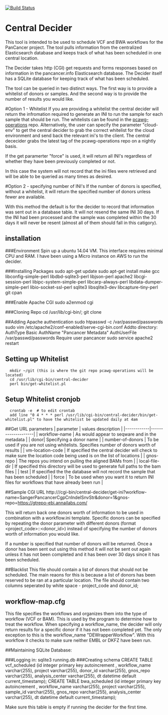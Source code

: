 [![Build Status](https://travis-ci.org/ICGC-TCGA-PanCancer/central-decider.svg?branch=develop)](https://travis-ci.org/ICGC-TCGA-PanCancer/central-decider)

# Central Decider
This tool is intended to be used to schedule VCF and BWA workflows for the PanCancer project. The tool pulls information from the centralized Elasticsearch database and keeps track of what has been scheduled in one central location. 

The Decider takes http (CGI) get requests and forms responses based on information in the pancancer.info Elasticsearch database. The Decider itself has a SQLite database for keeping track of what has been scheduled. 

The tool can be queried in two distinct ways. The first way is to provide a whitelist of donors or samples. And the second way is to provide the number of results you would like. 

#Option 1 - Whitelist
If you are providing a whitelist the central decider will return the infromation required to generate an INI to run the sample for each sample that should be run. The whitelists can be found in the [pcawg-operations](https://github.com/ICGC-TCGA-PanCancer/pcawg-operations) repo. Alternatively, the user can specify the parameter "cloud-env" to get the central decider to grab the correct whitelist for the cloud environment and send back the relevant ini's to the client. The central dececider grabs the latest tag of the pcawg-operations repo on a nightly basis.  

If the get paramerter "force" is used, it will return all INI's regardless of whether they have been previously completed or not. 

In this case the system will not record that the ini files were retrieved and will be able to be queried as many times as desired.

#Option 2 - specifying number of INI's
If the number of donors is specified, without a whitelist, it will return the specified number of donors unless fewer are available. 

With this method the default is for the decider to record that information was sent out in a database table. It will not resend the same INI 30 days. If the INI had been processed and the sample was completed within the 30 days it will never be resent (almost all of them should fall in this catigory).  

## installation

###Environment
      Spin up a ubuntu 14.04 VM. This interface requires minimal CPU and RAM. I have been using a Micro instance on AWS to run the decider.
      
###Installing Packages
      sudo apt-get update
      sudo apt-get install make gcc libconfig-simple-perl libdbd-sqlite3-perl libjson-perl apache2 libcgi-session-perl libipc-system-simple-perl libcarp-always-perl libdata-dumper-simple-perl libio-socket-ssl-perl sqlite3 libsqlite3-dev libcapture-tiny-perl git cpan

###Enable Apache CGI 
      sudo a2enmod cgi
      
###Cloning Repo
      cd /usr/lib/cgi-bin/;
      git clone <central-decider>

##Adding Apache authentication 
      sudo htpasswd -c /var/passwd/passwords
      sudo vim /etc/apache2/conf-enabled/serve-cgi-bin.conf
      Addto directory:
            AuthType Basic
            AuthName "Pancancer Metadata"
            AuthUserFile /var/passwd/passwords
            Require user pancancer
      sudo service apache2 restart

## Setting up Whitelist
      mkdir ~/git (this is where the git repo pcawg-operations will be located)
      cd /usr/lib/cgi-bin/central-decider
      perl bin/get-whitelist.pl 

## Setup Whitelist cronjob
      crontab -e  # to edit crontab
      add line "0 4 * * * perl /usr/lib/cgi-bin/central-decider/bin/get-whitelist.pl" to have the whitelist be updated daily at 4am
      

##Get URL parameters
|  parameter | values description |
|------------|--------------------|
| workflow-name | As would appear to seqware and in the metadata |
| donor| Specifying a donor name |
| number-of-donors | To be used if you are not using whitelists. Specifies number of donors worth of results |
| vm-location-code | If specified the central decider will check to make sure the location code being  used is on the list of locations |
| gnos-repo | The repos you intend on pulling the aligned BAMs from |
| local-file-dir | If specified this directory will be used to generate full paths to the bam files |
| test | If specified the the database will not record the sample that has been scheduled |
| force | To be used when you want it to return INI files for workflows that have already been run |

     
##Sample CGI URL
     http://<hostname>/cgi-bin/central-decider/get-ini?workflow-name=SangerPancancerCgpCnIndelSnvStr&donor=1&gnos-repo=https://gtrepo-ebi.annailabs.com/
     
This will return back one donors worth of information to be used in combination with a workflow.ini template. Specific donors can be specified by repeating the donor parameter with different donors (format <project_code>::<donor_id>) instead of specifying the number of donors worth of information you would like.
     
If a number is specified that number of donors will be returned. Once a donor has been sent out using this method it will not be sent out again unless it has not been completed and it has been over 30 days since it has been scheduled.  

##Blacklist
This file should contain a list of donors that should not be scheduled. The main reaons for this is because a list of donors has been reserved to be ran at a particular location. The file should contain two columns seperated by white space - project\_code and donor\_id;

## workflow-map.cfg
This file specifies the workflows and organizes them into the type of workflow (VCF or BAM). This is used by the program to determine how to treat the workflow. When specifying a workflow\_name, the decider will only return results for a specific donor if it has not been completed yet. The only exception to this is the workflow\_name "DEWrapperWorkflow". With this workflow it checks to make sure neither EMBL or DKFZ have been run.

##Maintaining SQLite Database:
       
###Logging in: 
      sqlite3 running.db
###Creating schema
      CREATE TABLE vcf_scheduled (id integer primary key autoincrement , workflow_name varchar(255), project varchar(255), donor_id varchar(255), gnos_repo varchar(255), analysis_center varchar(255), dt datetime default current_timestamp); 
      CREATE TABLE bwa_scheduled (id integer primary key autoincrement , workflow_name varchar(255), project varchar(255), sample_id varchar(255), gnos_repo varchar(255), analysis_center varchar(255), dt datetime default current_timestamp); 


Make sure this table is empty if running the decider for the first time. 
      
